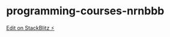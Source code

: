 # programming-courses-nrnbbb

[Edit on StackBlitz ⚡️](https://stackblitz.com/edit/programming-courses-nrnbbb)